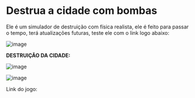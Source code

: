 # Destrua a cidade com bombas

Ele é um simulador de destruição com física realista, ele é feito para passar o tempo, terá atualizações futuras, teste ele com o link logo abaixo:

![image](https://github.com/user-attachments/assets/c7d1fa87-8931-4366-8924-55eee48b43da)

**DESTRUIÇÃO DA CIDADE:**

![image](https://github.com/user-attachments/assets/d82b03ec-0bf0-45a4-b62e-0fe925d2b9bc)

![image](https://github.com/user-attachments/assets/b41d04b5-73b3-4c9c-9d23-816bccb8159a)

Link do jogo: 
